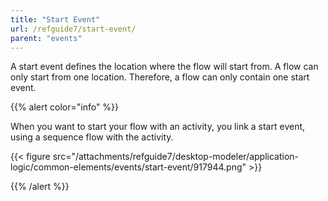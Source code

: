 ```yaml
---
title: "Start Event"
url: /refguide7/start-event/
parent: "events"
---
```


A start event defines the location where the flow will start from. A flow can only start from one location. Therefore, a flow can only contain one start event.

{{% alert color="info" %}}

When you want to start your flow with an activity, you link a start event, using a sequence flow with the activity.

{{< figure src="/attachments/refguide7/desktop-modeler/application-logic/common-elements/events/start-event/917944.png" >}}

{{% /alert %}}
